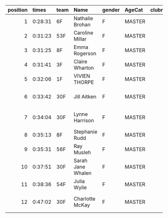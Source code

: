 |   position | times   | team   | Name              | gender   | AgeCat   |   clubnumber | Club name                  | Website                                    |   finishPosition |
|-----------:|:--------|:-------|:------------------|:---------|:---------|-------------:|:---------------------------|:-------------------------------------------|-----------------:|
|          1 | 0:28:31 | 6F     | Nathalie Brohan   | F        | MASTER   |            6 | Cambuslang Harriers        | https://cambuslangharriers.org/            |               37 |
|          2 | 0:31:23 | 53F    | Caroline Millar   | F        | MASTER   |           53 | Troon Tortoises            | http://troontortoises.co.uk                |               66 |
|          3 | 0:31:25 | 8F     | Emma Rogerson     | F        | MASTER   |            8 | Bellahouston Harriers      | http://www.bellahoustonharriers.co.uk/     |               67 |
|          4 | 0:31:41 | 3F     | Claire Wharton    | F        | MASTER   |            3 | Bellahouston RR            | https://www.bellahoustonroadrunners.co.uk/ |               69 |
|          5 | 0:32:06 | 1F     | VIVIEN THORPE     | F        | MASTER   |            1 | East Kilbride AC           | http://www.ekac.org.uk/                    |               73 |
|          6 | 0:33:42 | 30F    | Jill Aitken       | F        | MASTER   |           30 | Greenock Glenpark Harriers | https://greenockglenparkharriers.com/      |               83 |
|          7 | 0:34:04 | 30F    | Lynne Harrison    | F        | MASTER   |           30 | Greenock Glenpark Harriers | https://greenockglenparkharriers.com/      |               85 |
|          8 | 0:35:13 | 8F     | Stephanie Rudd    | F        | MASTER   |            8 | Bellahouston Harriers      | http://www.bellahoustonharriers.co.uk/     |               89 |
|          9 | 0:35:31 | 56F    | Ray Musleh        | F        | MASTER   |           56 | West End RR                | https://www.westendroadrunners.co.uk/      |               92 |
|         10 | 0:37:51 | 30F    | Sarah Jane Whalen | F        | MASTER   |           30 | Greenock Glenpark Harriers | https://greenockglenparkharriers.com/      |               96 |
|         11 | 0:38:36 | 54F    | Julia Wylie       | F        | MASTER   |           54 | VP-Glasgow                 | https://www.vp-glasgow.com                 |               97 |
|         12 | 0:47:02 | 30F    | Charlotte McKay   | F        | MASTER   |           30 | Greenock Glenpark Harriers | https://greenockglenparkharriers.com/      |              102 |